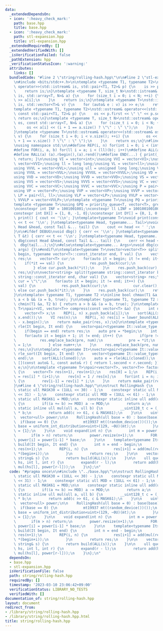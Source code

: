 ```yaml
---
data:
  _extendedDependsOn:
  - icon: ':heavy_check_mark:'
    path: base.hpp
    title: base.hpp
  - icon: ':heavy_check_mark:'
    path: stl-expansion.hpp
    title: stl-expansion.hpp
  _extendedRequiredBy: []
  _extendedVerifiedWith: []
  _isVerificationFailed: false
  _pathExtension: hpp
  _verificationStatusIcon: ':warning:'
  attributes:
    links: []
  bundledCode: "#line 2 \"string/rolling-hash.hpp\"\n\n#line 2 \"stl-expansion.hpp\"\
    \n#include <bits/stdc++.h>\n\ntemplate <typename T1, typename T2>\nstd::istream&\
    \ operator>>(std::istream& is, std::pair<T1, T2>& p) {\n    is >> p.first >> p.second;\n\
    \    return is;\n}\ntemplate <typename T, size_t N>\nstd::istream& operator>>(std::istream&\
    \ is, std::array<T, N>& a) {\n    for (size_t i = 0; i < N; ++i) {\n        is\
    \ >> a[i];\n    }\n    return is;\n}\ntemplate <typename T>\nstd::istream& operator>>(std::istream&\
    \ is, std::vector<T>& v) {\n    for (auto& e : v) is >> e;\n    return is;\n}\n\
    template <typename T1, typename T2>\nstd::ostream& operator<<(std::ostream& os,\
    \ const std::pair<T1, T2>& p) {\n    os << p.first << \" \" << p.second;\n   \
    \ return os;\n}\ntemplate <typename T, size_t N>\nstd::ostream& operator<<(std::ostream&\
    \ os, const std::array<T, N>& a) {\n    for (size_t i = 0; i < N; ++i) {\n   \
    \     os << a[i] << (i + 1 == a.size() ? \"\" : \" \");\n    }\n    return os;\n\
    }\ntemplate <typename T>\nstd::ostream& operator<<(std::ostream& os, const std::vector<T>&\
    \ v) {\n    for (size_t i = 0; i < v.size(); ++i) {\n        os << v[i] << (i\
    \ + 1 == v.size() ? \"\" : \" \");\n    }\n    return os;\n}\n#line 3 \"base.hpp\"\
    \nusing namespace std;\n\n#define REP(i, n) for(int i = 0; i < (int)(n); i++)\n\
    #define FOR(i, a, b) for(ll i = a; i < (ll)(b); i++)\n#define ALL(a) (a).begin(),(a).end()\n\
    #define RALL(a) (a).rbegin(),(a).rend()\n#define END(...) { print(__VA_ARGS__);\
    \ return; }\n\nusing VI = vector<int>;\nusing VVI = vector<VI>;\nusing VVVI =\
    \ vector<VVI>;\nusing ll = long long;\nusing VL = vector<ll>;\nusing VVL = vector<VL>;\n\
    using VVVL = vector<VVL>;\nusing ull = unsigned long long;\nusing VUL = vector<ull>;\n\
    using VVUL = vector<VUL>;\nusing VVVUL = vector<VVUL>;\nusing VD = vector<double>;\n\
    using VVD = vector<VD>;\nusing VVVD = vector<VVD>;\nusing VS = vector<string>;\n\
    using VVS = vector<VS>;\nusing VVVS = vector<VVS>;\nusing VC = vector<char>;\n\
    using VVC = vector<VC>;\nusing VVVC = vector<VVC>;\nusing P = pair<int, int>;\n\
    using VP = vector<P>;\nusing VVP = vector<VP>;\nusing VVVP = vector<VVP>;\nusing\
    \ LP = pair<ll, ll>;\nusing VLP = vector<LP>;\nusing VVLP = vector<VLP>;\nusing\
    \ VVVLP = vector<VVLP>;\n\ntemplate <typename T>\nusing PQ = priority_queue<T>;\n\
    template <typename T>\nusing GPQ = priority_queue<T, vector<T>, greater<T>>;\n\
    \nconstexpr int INF = 1001001001;\nconstexpr ll LINF = 1001001001001001001ll;\n\
    constexpr int DX[] = {1, 0, -1, 0};\nconstexpr int DY[] = {0, 1, 0, -1};\n\nvoid\
    \ print() { cout << '\\n'; }\ntemplate<typename T>\nvoid print(const T &t) { cout\
    \ << t << '\\n'; }\ntemplate<typename Head, typename... Tail>\nvoid print(const\
    \ Head &head, const Tail &... tail) {\n    cout << head << ' ';\n    print(tail...);\n\
    }\n\n#ifdef DEBUG\nvoid dbg() { cerr << '\\n'; }\ntemplate<typename T>\nvoid dbg(const\
    \ T &t) { cerr << t << '\\n'; }\ntemplate<typename Head, typename... Tail>\nvoid\
    \ dbg(const Head &head, const Tail &... tail) {\n    cerr << head << ' ';\n  \
    \  dbg(tail...);\n}\n#else\ntemplate<typename... Args>\nvoid dbg(const Args &...\
    \ args) {}\n#endif\n\ntemplate<typename T>\nvector<vector<T>> split(typename vector<T>::const_iterator\
    \ begin, typename vector<T>::const_iterator end, T val) {\n    vector<vector<T>>\
    \ res;\n    vector<T> cur;\n    for(auto it = begin; it != end; it++) {\n    \
    \    if(*it == val) {\n            res.push_back(cur);\n            cur.clear();\n\
    \        } else cur.push_back(*it);\n    }\n    res.push_back(cur);\n    return\
    \ res;\n}\n\nvector<string> split(typename string::const_iterator begin, typename\
    \ string::const_iterator end, char val) {\n    vector<string> res;\n    string\
    \ cur = \"\";\n    for(auto it = begin; it != end; it++) {\n        if(*it ==\
    \ val) {\n            res.push_back(cur);\n            cur.clear();\n        }\
    \ else cur.push_back(*it);\n    }\n    res.push_back(cur);\n    return res;\n\
    }\n\ntemplate< typename T1, typename T2 >\ninline bool chmax(T1 &a, T2 b) { return\
    \ a < b && (a = b, true); }\n\ntemplate< typename T1, typename T2 >\ninline bool\
    \ chmin(T1 &a, T2 b) { return a > b && (a = b, true); }\n\ntemplate <typename\
    \ T>\npair<VI, vector<T>> compress(const vector<T> &a) {\n    int n = a.size();\n\
    \    vector<T> x;\n    REP(i, n) x.push_back(a[i]);\n    sort(ALL(x)); x.erase(unique(ALL(x)),\
    \ x.end());\n    VI res(n);\n    REP(i, n) res[i] = lower_bound(ALL(x), a[i])\
    \ - x.begin();\n    return make_pair(res, x);\n}\n\ntemplate <typename It>\nauto\
    \ rle(It begin, It end) {\n    vector<pair<typename It::value_type, int>> res;\n\
    \    if(begin == end) return res;\n    auto pre = *begin;\n    int num = 1;\n\
    \    for(auto it = begin + 1; it != end; it++) {\n        if(pre != *it) {\n \
    \           res.emplace_back(pre, num);\n            pre = *it;\n            num\
    \ = 1;\n        } else num++;\n    }\n    res.emplace_back(pre, num);\n    return\
    \ res;\n}\n\ntemplate <typename It>\nvector<pair<typename It::value_type, int>>\
    \ rle_sort(It begin, It end) {\n    vector<typename It::value_type> cloned(begin,\
    \ end);\n    sort(ALL(cloned));\n    auto e = rle(ALL(cloned));\n    sort(ALL(e),\
    \ [](const auto& l, const auto& r) { return l.second < r.second; });\n    return\
    \ e;\n}\n\ntemplate <typename T>\npair<vector<T>, vector<T>> factorial(int n)\
    \ {\n    vector<T> res(n+1), rev(n+1);\n    res[0] = 1;\n    REP(i, n) res[i+1]\
    \ = res[i] * (i+1);\n    rev[n] = 1 / res[n];\n    for(int i = n; i > 0; i--)\
    \ {\n        rev[i-1] = rev[i] * i;\n    }\n    return make_pair(res, rev);\n\
    }\n#line 4 \"string/rolling-hash.hpp\"\n\nstruct RollingHash {\n    constexpr\
    \ static ull MASK30 = (1ULL << 30) - 1;\n    constexpr static ull MASK31 = (1ULL\
    \ << 31) - 1;\n    constexpr static ull MOD = (1ULL << 61) - 1;\n    constexpr\
    \ static ull MASK61 = MOD;\n\n    constexpr static inline ull add(ull a, ull b)\
    \ {\n        if((a += b) >= MOD) a -= MOD;\n        return a;\n    }\n\n    constexpr\
    \ static inline ull mul(ull a, ull b) {\n        __uint128_t c = (__uint128_t)a\
    \ * b;\n        return add(c >> 61, c & MASK61);\n    }\n\n    uint base;\n  \
    \  vector<ull> power;\n\n    RollingHash(ull base = 0) : base(base) {\n      \
    \  if(base == 0) {\n            mt19937 mt((random_device())());\n           \
    \ base = uniform_int_distribution<uint>(129, ~0U)(mt);\n        }\n        power\
    \ = {1};\n    }\n\n    void expand(int n) {\n        int m = power.size();\n \
    \       if(m > n) return;\n        power.resize(n+1);\n        FOR(i, m, n+1)\
    \ power[i] = power[i-1] * base;\n    }\n\n    template<typename It>\n    vector<ull>\
    \ build(It begin, It end) {\n        int n = end - begin;\n        vector<ull>\
    \ res(n+1);\n        REP(i, n) {\n            res[i+1] = add(mul(res[i], base),\
    \ *(begin+i));\n        }\n        return res;\n    }\n\n    vector<ull> build(const\
    \ string& s) {\n        return build(ALL(s));\n    }\n\n    ull query(const vector<ull>&\
    \ hs, int l, int r) {\n        expand(r - l);\n        return add(hs[r], MOD -\
    \ mul(hs[l], power[r-l]));\n    }\n};\n"
  code: "#pragma once\n\n#include \"../base.hpp\"\n\nstruct RollingHash {\n    constexpr\
    \ static ull MASK30 = (1ULL << 30) - 1;\n    constexpr static ull MASK31 = (1ULL\
    \ << 31) - 1;\n    constexpr static ull MOD = (1ULL << 61) - 1;\n    constexpr\
    \ static ull MASK61 = MOD;\n\n    constexpr static inline ull add(ull a, ull b)\
    \ {\n        if((a += b) >= MOD) a -= MOD;\n        return a;\n    }\n\n    constexpr\
    \ static inline ull mul(ull a, ull b) {\n        __uint128_t c = (__uint128_t)a\
    \ * b;\n        return add(c >> 61, c & MASK61);\n    }\n\n    uint base;\n  \
    \  vector<ull> power;\n\n    RollingHash(ull base = 0) : base(base) {\n      \
    \  if(base == 0) {\n            mt19937 mt((random_device())());\n           \
    \ base = uniform_int_distribution<uint>(129, ~0U)(mt);\n        }\n        power\
    \ = {1};\n    }\n\n    void expand(int n) {\n        int m = power.size();\n \
    \       if(m > n) return;\n        power.resize(n+1);\n        FOR(i, m, n+1)\
    \ power[i] = power[i-1] * base;\n    }\n\n    template<typename It>\n    vector<ull>\
    \ build(It begin, It end) {\n        int n = end - begin;\n        vector<ull>\
    \ res(n+1);\n        REP(i, n) {\n            res[i+1] = add(mul(res[i], base),\
    \ *(begin+i));\n        }\n        return res;\n    }\n\n    vector<ull> build(const\
    \ string& s) {\n        return build(ALL(s));\n    }\n\n    ull query(const vector<ull>&\
    \ hs, int l, int r) {\n        expand(r - l);\n        return add(hs[r], MOD -\
    \ mul(hs[l], power[r-l]));\n    }\n};\n"
  dependsOn:
  - base.hpp
  - stl-expansion.hpp
  isVerificationFile: false
  path: string/rolling-hash.hpp
  requiredBy: []
  timestamp: '2023-03-10 23:06:42+09:00'
  verificationStatus: LIBRARY_NO_TESTS
  verifiedWith: []
documentation_of: string/rolling-hash.hpp
layout: document
redirect_from:
- /library/string/rolling-hash.hpp
- /library/string/rolling-hash.hpp.html
title: string/rolling-hash.hpp
---
```

